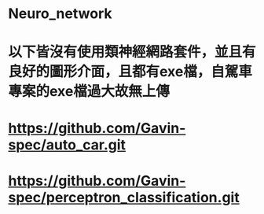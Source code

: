 # Neuro_network
# 以下皆沒有使用類神經網路套件，並且有良好的圖形介面，且都有exe檔，自駕車專案的exe檔過大故無上傳

# https://github.com/Gavin-spec/auto_car.git

# https://github.com/Gavin-spec/perceptron_classification.git
